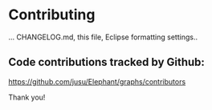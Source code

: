 # Contributing

... CHANGELOG.md, this file, Eclipse formatting settings..


## Code contributions tracked by Github:

https://github.com/jusu/Elephant/graphs/contributors

Thank you!
